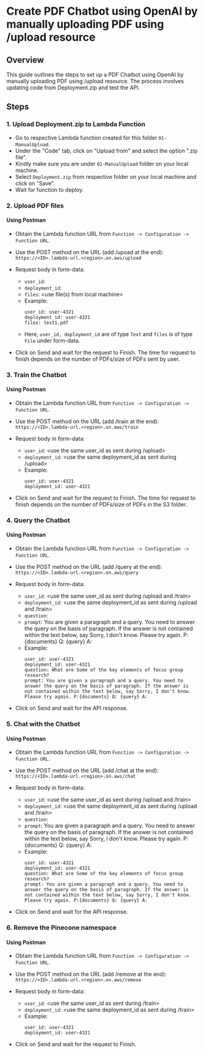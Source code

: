 # Create PDF Chatbot using OpenAI by manually uploading PDF using /upload resource

## Overview

This guide outlines the steps to set up a PDF Chatbot using OpenAI by manually uploading PDF using /upload resource. The process involves updating code from Deployment.zip and test the API.

## Steps

### 1. Upload Deployment.zip to Lambda Function

- Go to respective Lambda function created for this folder `01-ManualUpload`.
- Under the "Code" tab, click on "Upload from" and select the option ".zip file".
- Kindly make sure you are under `01-ManualUpload` folder on your local machine.
- Select `Deployment.zip` from respective folder on your local machine and click on "Save". 
- Wait for function to deploy.

### 2. Upload PDF files

#### Using Postman

- Obtain the Lambda function URL from `Function -> Configuration -> Function URL`.

- Use the POST method on the URL (add /upoad at the end): `https://<ID>.lambda-url.<region>.on.aws/upload`

- Request body in form-data:
   - `user_id`: <put your user_id here>
   - `deployment_id`: <put your deployment_id here>
   - `files`: <use file(s) from local machine>
   - Example:
        ```
        user_id: user-4321
        deployment_id: user-4321
        files: test1.pdf
        ```
   - Here, `user_id, deployment_id` are of type `Text` and `files` is of type `File` under form-data.

- Click on Send and wait for the request to Finish. The time for request to finish depends on the number of PDFs/size of PDFs sent by user.

### 3. Train the Chatbot

#### Using Postman

- Obtain the Lambda function URL from `Function -> Configuration -> Function URL`.

- Use the POST method on the URL (add /train at the end): `https://<ID>.lambda-url.<region>.on.aws/train`

- Request body in form-data:
   - `user_id`: <use the same user_id as sent during /upload>
   - `deployment_id`: <use the same deployment_id as sent during /upload>
   - Example:
        ```
        user_id: user-4321
        deployment_id: user-4321
        ```

- Click on Send and wait for the request to Finish. The time for request to finish depends on the number of PDFs/size of PDFs in the S3 folder.

### 4. Query the Chatbot

#### Using Postman

- Obtain the Lambda function URL from `Function -> Configuration -> Function URL`.

- Use the POST method on the URL (add /query at the end): `https://<ID>.lambda-url.<region>.on.aws/query`

- Request body in form-data:
   - `user_id`: <use the same user_id as sent during /upload and /train>
   - `deployment_id`: <use the same deployment_id as sent during /upload and /train>
   - `question`: <ask query related to uploaded PDFs>
   - `prompt`: You are given a paragraph and a query. You need to answer the query on the basis of paragraph. If the answer is not contained within the text below, say Sorry, I don't know. Please try again. P:{documents} Q: {query} A: 
   - Example:
        ```
        user_id: user-4321
        deployment_id: user-4321
        question: What are Some of the key elements of focus group research? 
        prompt: You are given a paragraph and a query. You need to answer the query on the basis of paragraph. If the answer is not contained within the text below, say Sorry, I don't know. Please try again. P:{documents} Q: {query} A: 
        ```
        
- Click on Send and wait for the API response.

### 5. Chat with the Chatbot

#### Using Postman

- Obtain the Lambda function URL from `Function -> Configuration -> Function URL`.

- Use the POST method on the URL (add /chat at the end): `https://<ID>.lambda-url.<region>.on.aws/chat`

- Request body in form-data:
   - `user_id`: <use the same user_id as sent during /upload and /train>
   - `deployment_id`: <use the same deployment_id as sent during /upload and /train>
   - `question`: <ask query related to uploaded PDFs>
   - `prompt`: You are given a paragraph and a query. You need to answer the query on the basis of paragraph. If the answer is not contained within the text below, say Sorry, I don't know. Please try again. P:{documents} Q: {query} A: 
   - Example:
        ```
        user_id: user-4321
        deployment_id: user-4321
        question: What are Some of the key elements of focus group research? 
        prompt: You are given a paragraph and a query. You need to answer the query on the basis of paragraph. If the answer is not contained within the text below, say Sorry, I don't know. Please try again. P:{documents} Q: {query} A: 
        ```
        
- Click on Send and wait for the API response.

### 6. Remove the Pinecone namespace

#### Using Postman

- Obtain the Lambda function URL from `Function -> Configuration -> Function URL`.

- Use the POST method on the URL (add /remove at the end): `https://<ID>.lambda-url.<region>.on.aws/remove`

- Request body in form-data:
   - `user_id`: <use the same user_id as sent during /train>
   - `deployment_id`: <use the same deployment_id as sent during /train>
   - Example:
        ```
        user_id: user-4321
        deployment_id: user-4321
        ```

- Click on Send and wait for the request to Finish.

